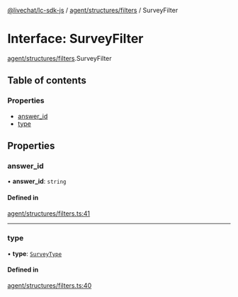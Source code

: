 [@livechat/lc-sdk-js](../README.md) / [agent/structures/filters](../modules/agent_structures_filters.md) / SurveyFilter

# Interface: SurveyFilter

[agent/structures/filters](../modules/agent_structures_filters.md).SurveyFilter

## Table of contents

### Properties

- [answer\_id](agent_structures_filters.SurveyFilter.md#answer_id)
- [type](agent_structures_filters.SurveyFilter.md#type)

## Properties

### answer\_id

• **answer\_id**: `string`

#### Defined in

[agent/structures/filters.ts:41](https://github.com/livechat/lc-sdk-js/blob/5f5afdd/src/agent/structures/filters.ts#L41)

___

### type

• **type**: [`SurveyType`](../enums/agent_structures_structures.SurveyType.md)

#### Defined in

[agent/structures/filters.ts:40](https://github.com/livechat/lc-sdk-js/blob/5f5afdd/src/agent/structures/filters.ts#L40)
